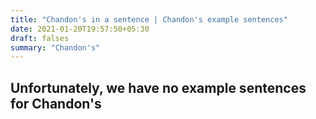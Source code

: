 ```yaml
---
title: "Chandon's in a sentence | Chandon's example sentences"
date: 2021-01-20T19:57:50+05:30
draft: falses
summary: "Chandon's"
---
```

## Unfortunately, we have no example sentences for Chandon's                 
